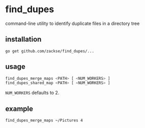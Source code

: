 find_dupes
==========

command-line utility to identify duplicate files in a directory tree

installation
------------

    go get github.com/zackse/find_dupes/...

usage
-----

```bash
find_dupes_merge_maps <PATH> [ <NUM_WORKERS> ]
find_dupes_shared_map <PATH> [ <NUM_WORKERS> ]
```

`NUM_WORKERS` defaults to 2.

example
-------

```bash
find_dupes_merge_maps ~/Pictures 4
```

